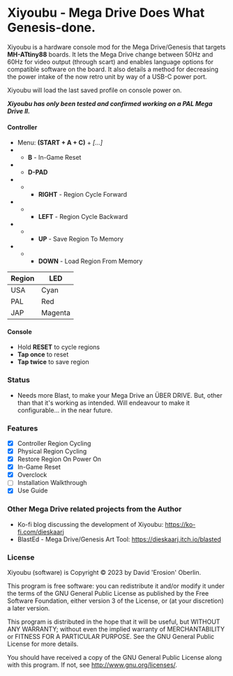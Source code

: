 # Xiyoubu - Mega Drive Does What Genesis-done.

Xiyoubu is a hardware console mod for the Mega Drive/Genesis that targets ****MH-ATtiny88**** boards. It lets the Mega Drive change between 50Hz and 60Hz for video output (through scart) and enables language options for compatible software on the board. It also details a method for decreasing the power intake of the now retro unit by way of a USB-C power port.

Xiyoubu will load the last saved profile on console power on.

***Xiyoubu has only been tested and confirmed working on a PAL Mega Drive II.***

#### Controller
- Menu: **(START + A + C)** + *[...]*
- - **B**  - In-Game Reset
- - **D-PAD**
- - - **RIGHT** - Region Cycle Forward
- - - **LEFT** - Region Cycle Backward
- - - **UP** - Save Region To Memory
- - - **DOWN** - Load Region From Memory


|Region|LED| 
|---|---|
|USA|Cyan| 
|PAL|Red|
|JAP|Magenta|

#### Console
- Hold **RESET** to cycle regions
- **Tap once** to reset
- **Tap twice** to save region

### Status
- Needs more Blast, to make your Mega Drive an ÜBER DRIVE. But, other than that it's working as intended. Will endeavour to make it configurable... in the near future.

### Features
- [X] Controller Region Cycling
- [X] Physical Region Cycling
- [X] Restore Region On Power On
- [X] In-Game Reset
- [X] Overclock
- [ ] Installation Walkthrough
- [X] Use Guide

### Other Mega Drive related projects from the Author
* Ko-fi blog discussing the development of Xiyoubu: https://ko-fi.com/dieskaarj
* BlastEd - Mega Drive/Genesis Art Tool: https://dieskaarj.itch.io/blasted

### License
Xiyoubu (software) is Copyright © 2023 by David 'Erosion' Oberlin.

This program is free software: you can redistribute it and/or modify it under the terms of the GNU General Public License as published by the Free Software Foundation, either version 3 of the License, or (at your discretion) a later version.

This program is distributed in the hope that it will be useful, but WITHOUT ANY WARRANTY; without even the implied warranty of MERCHANTABILITY or FITNESS FOR A PARTICULAR PURPOSE. See the GNU General Public License for more details.

You should have received a copy of the GNU General Public License along with this program. If not, see http://www.gnu.org/licenses/.

